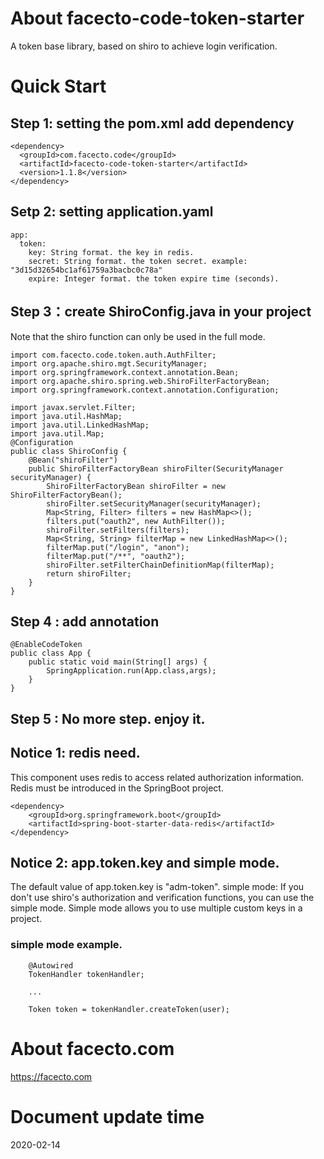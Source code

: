 # About facecto-code-token-starter
A token base library, based on shiro to achieve login verification.

# Quick Start
## Step 1: setting the pom.xml add dependency 
```
<dependency>
  <groupId>com.facecto.code</groupId>
  <artifactId>facecto-code-token-starter</artifactId>
  <version>1.1.8</version>
</dependency>
```
## Setp 2: setting application.yaml
```
app:
  token:
    key: String format. the key in redis.
    secret: String format. the token secret. example: "3d15d32654bc1af61759a3bacbc0c78a"
    expire: Integer format. the token expire time (seconds).    
```

## Step 3：create ShiroConfig.java in your project
Note that the shiro function can only be used in the full mode.
```
import com.facecto.code.token.auth.AuthFilter;
import org.apache.shiro.mgt.SecurityManager;
import org.springframework.context.annotation.Bean;
import org.apache.shiro.spring.web.ShiroFilterFactoryBean;
import org.springframework.context.annotation.Configuration;

import javax.servlet.Filter;
import java.util.HashMap;
import java.util.LinkedHashMap;
import java.util.Map;
@Configuration
public class ShiroConfig {
    @Bean("shiroFilter")
    public ShiroFilterFactoryBean shiroFilter(SecurityManager securityManager) {
        ShiroFilterFactoryBean shiroFilter = new ShiroFilterFactoryBean();
        shiroFilter.setSecurityManager(securityManager);
        Map<String, Filter> filters = new HashMap<>();
        filters.put("oauth2", new AuthFilter());
        shiroFilter.setFilters(filters);
        Map<String, String> filterMap = new LinkedHashMap<>();
        filterMap.put("/login", "anon");
        filterMap.put("/**", "oauth2");
        shiroFilter.setFilterChainDefinitionMap(filterMap);
        return shiroFilter;
    }
}
```

## Step 4 : add annotation
```
@EnableCodeToken
public class App {
    public static void main(String[] args) {
        SpringApplication.run(App.class,args);
    }
}
```

## Step 5 : No more step. enjoy it.

## Notice 1: redis need.
This component uses redis to access related authorization information. Redis must be introduced in the SpringBoot project.
```
<dependency>
    <groupId>org.springframework.boot</groupId>
    <artifactId>spring-boot-starter-data-redis</artifactId>
</dependency>
```
## Notice 2: app.token.key and simple mode.
The default value of app.token.key is "adm-token".
simple mode: If you don't use shiro's authorization and verification functions, you can use the simple mode.
Simple mode allows you to use multiple custom keys in a project.

### simple mode example.
```
    @Autowired
    TokenHandler tokenHandler;
    
    ...
    
    Token token = tokenHandler.createToken(user);

```

# About facecto.com
https://facecto.com

# Document update time
2020-02-14